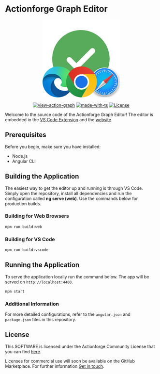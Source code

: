 # Actionforge Graph Editor
<!-- markdownlint-disable MD033 -->

<div align="center" width="100%">
  <img src="assets/logo.svg" alt="Graph Runner Logo">

[![view-action-graph](https://img.shields.io/github/actions/workflow/status/actionforge/graph-editor/workflow.yml?label=View%20Action%20Graph)](https://www.actionforge.dev/github/actionforge/graph-editor/main/.github/workflows/graphs/workflow.yml)
[![made-with-ts](https://img.shields.io/badge/Made%20with-TS-3178C6.svg)](https://www.typescriptlang.org/)
[![License](https://img.shields.io/badge/License-ACL-blue?color=orange)](https://www.github.com/actionforge/legal/blob/main/LICENSE.md)

</div>

Welcome to the source code of the Actionforge Graph Editor! The editor is embedded in the [VS Code Extension](https://www.github.com/actionforge/vscode-ext) and the [website](https://www.github.com/actionforge/website).

## Prerequisites

Before you begin, make sure you have installed:

- Node.js
- Angular CLI

## Building the Application

The easiest way to get the editor up and running is through VS Code. Simply open the repository, install all dependencies and run the configuration called **ng serve (web)**. Use the commands below for production builds.

### Building for Web Browsers

```bash
npm run build:web
```

### Building for VS Code

```bash
npm run build:vscode
```

## Running the Application

To serve the application locally run the command below. The app will be served on `http://localhost:4400`.

```bash
npm start
```

### Additional Information

For more detailed configurations, refer to the `angular.json` and `package.json` files in this repository.

## License

This SOFTWARE is licensed under the Actionforge Community License that you can find [here](https://github.com/actionforge/legal/blob/main/LICENSE.md).

Licenses for commercial use will soon be available on the GitHub Marketplace. For further information [Get in touch](mailto:hello@actionforge.dev).

